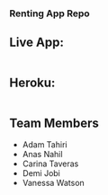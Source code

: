### Renting App Repo 

## Live App:

```

```

## Heroku:

```

```


## Team Members

* Adam Tahiri
* Anas Nahil
* Carina Taveras
* Demi Jobi
* Vanessa Watson
